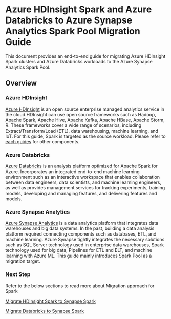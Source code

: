 # Azure HDInsight Spark and Azure Databricks to Azure Synapse Analytics Spark Pool Migration Guide

This document provides an end-to-end guide for migrating Azure HDInsight Spark clusters and Azure Databricks workloads to the Azure Synapse Analytics Spark Pool.

## Overview

### Azure HDInsight
[Azure HDInsight](https://docs.microsoft.com/azure/hdinsight/hdinsight-overview) is an open source enterprise managed analytics service in the cloud.HDInsight can use open source frameworks such as Hadoop, Apache Spark, Apache Hive, Apache Kafka, Apache HBase, Apache Storm, R. These frameworks cover a wide range of scenarios, including Extract/Transform/Load (ETL), data warehousing, machine learning, and IoT. For this guide, Spark is targeted as the source workload. Please refer to [each guides](https://aka.ms/ehma) for other components.

### Azure Databricks
[Azure Databricks](https://docs.microsoft.com/azure/databricks/scenarios/what-is-azure-databricks) is an analysis platform optimized for Apache Spark for Azure. Incorporates an integrated end-to-end machine learning environment such as an interactive workspace that enables collaboration between data engineers, data scientists, and machine learning engineers, as well as provides management services for tracking experiments, training models, developing and managing features, and delivering features and models.

### Azure Synapse Analytics
[Azure Synapse Analytics](https://docs.microsoft.com/azure/synapse-analytics/overview-what-is) is a data analytics platform that integrates data warehouses and big data systems. In the past, building a data analysis platform required connecting components such as databases, ETL, and machine learning. Azure Synapse tightly integrates the necessary solutions such as SQL Server technology used in enterprise data warehouses, Spark technology used for big data, Pipelines for ETL and ELT, and machine learning with Azure ML. This guide mainly introduces Spark Pool as a migration target.


### Next Step

Refer to the below sections to read more about Migration approach for Spark

[Migrate HDInsight Spark to Synapse Spark](migration-approach-hdinsight.md)

[Migrate Databricks to Synapse Spark](migration-approach-databricks.md)
